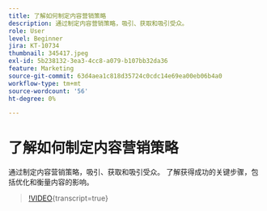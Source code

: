 ```yaml
---
title: 了解如何制定内容营销策略
description: 通过制定内容营销策略，吸引、获取和吸引受众。
role: User
level: Beginner
jira: KT-10734
thumbnail: 345417.jpeg
exl-id: 5b238132-3ea3-4cc8-a079-b107bb32da36
feature: Marketing
source-git-commit: 63d4aea1c818d35724c0cdc14e69ea00eb06b4a0
workflow-type: tm+mt
source-wordcount: '56'
ht-degree: 0%

---
```


# 了解如何制定内容营销策略

通过制定内容营销策略，吸引、获取和吸引受众。 了解获得成功的关键步骤，包括优化和衡量内容的影响。

>[!VIDEO](https://video.tv.adobe.com/v/3413384/?quality=12&learn=on&captions=chi_hans){transcript=true}
